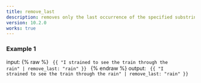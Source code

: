 ```yaml
---
title: remove_last
description: removes only the last occurrence of the specified substring from a string.
version: 10.2.0
works: true
---
```

### Example 1
input: {% raw %}
<code>
{{ "I strained to see the train through the rain" | remove_last: "rain" }}
</code>
{% endraw %}
output:
<code>
{{ "I strained to see the train through the rain" | remove_last: "rain" }}
</code>